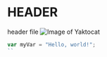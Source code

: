# HEADER 
header file
![Image of Yaktocat](https://octodex.github.com/images/yaktocat.png)
``` javascript
var myVar = "Hello, world!";
``
